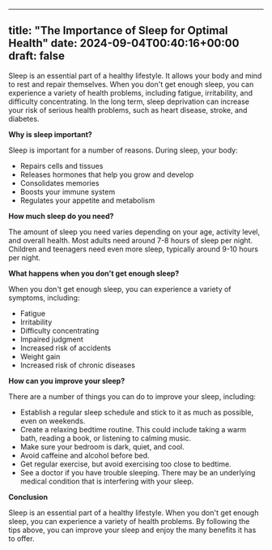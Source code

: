 
---
title: "The Importance of Sleep for Optimal Health"
date: 2024-09-04T00:40:16+00:00
draft: false
---

Sleep is an essential part of a healthy lifestyle. It allows your body and mind to rest and repair themselves. When you don't get enough sleep, you can experience a variety of health problems, including fatigue, irritability, and difficulty concentrating. In the long term, sleep deprivation can increase your risk of serious health problems, such as heart disease, stroke, and diabetes.

**Why is sleep important?**

Sleep is important for a number of reasons. During sleep, your body:

* Repairs cells and tissues
* Releases hormones that help you grow and develop
* Consolidates memories
* Boosts your immune system
* Regulates your appetite and metabolism

**How much sleep do you need?**

The amount of sleep you need varies depending on your age, activity level, and overall health. Most adults need around 7-8 hours of sleep per night. Children and teenagers need even more sleep, typically around 9-10 hours per night.

**What happens when you don't get enough sleep?**

When you don't get enough sleep, you can experience a variety of symptoms, including:

* Fatigue
* Irritability
* Difficulty concentrating
* Impaired judgment
* Increased risk of accidents
* Weight gain
* Increased risk of chronic diseases

**How can you improve your sleep?**

There are a number of things you can do to improve your sleep, including:

* Establish a regular sleep schedule and stick to it as much as possible, even on weekends.
* Create a relaxing bedtime routine. This could include taking a warm bath, reading a book, or listening to calming music.
* Make sure your bedroom is dark, quiet, and cool.
* Avoid caffeine and alcohol before bed.
* Get regular exercise, but avoid exercising too close to bedtime.
* See a doctor if you have trouble sleeping. There may be an underlying medical condition that is interfering with your sleep.

**Conclusion**

Sleep is an essential part of a healthy lifestyle. When you don't get enough sleep, you can experience a variety of health problems. By following the tips above, you can improve your sleep and enjoy the many benefits it has to offer.
